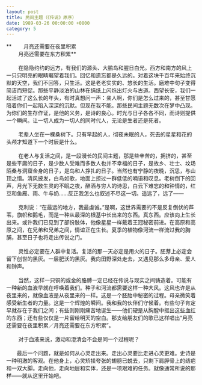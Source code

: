 ```yaml
---
layout: post
title: 民间主题（《传说》原序）
date: 1989-03-26 00:00:00 +0800
category: 5
---
```


**　　 月亮还需要在夜里积累<br>
　　 月亮还需要在东方积累**
<br><br>
　　 在隐隐约约的远方，有我们的源头、大鹏鸟和腥日白光。西方和南方的风上一只只明亮的眼睛瞩望着我们。回忆和遗忘都是久远的。对着这块千百年来始终沉默的天空，我们不回答，只生活。这是老老实实的、悠长的生活。磨难中句子变得简洁而短促。那些平静淡泊的山林在绢纸上闪烁出灯火与古道。西望长安，我们一起活过了这么长的年头，有时真想问一声：亲人啊，你们是怎么过来的，甚至甘愿陪着你们一起陷入深深的沉默。但现在我不能。那些民间主题无数次在梦中凸现。为你们的生存作证，是他的义务，是诗的良心。时光与日子各各不同，而诗则提供一个瞬间。让一切人成为一切人的同时代人，无论是生者还是死者。
<br><br>
　　 老辈人坐在一棵桑树下。只有早起的人，彻夜未眠的人，死去的星星和花的头颅才知道下一个时辰是什么。<br><br>
　　 在老人与复活之间，是一段漫长的民间主题，那是些辛苦的，拥挤的，甚至是些平庸的日子，是少数人受难而多数人也并不幸福的日子，是故乡、壮士、坟场陌桑与洞窟金身的日子，是鸟和人挣扎的日子。当然也有宁静的夜晚，沉思，与山顶之悟。清风披发，白鸟如歌，地面上掠过一群低低的喃语和叹息。老树倒下的回声，月光下无数生灵的不眠之夜，醉酒与穷人的诗思，白云下难忘的和钟情的，红豆和鱼雁、雨、牛与奶……反正我怎么也叙述不尽这一切。遥远了，远了——<br><br>
　　 克利说：“在最远的地方，我最虔诚。”是啊，这世界需要的不是反复倒伏的芦苇，旗帜和鹅毛，而是一种从最深的根基中长出来的东西。真东西。应该向上生长出来。或许我们已见到了部份肢体，他像星星一样戴着王冠秘密前进。在高原和高原之间，在兄弟和兄弟之间，情谊正在生长。夏季的植物像河流一样流过我的胸脯，甚至日子也将走出传说之门。<br><br>
　　 灵性必定要在人群中复活。复活的那一天必定是用火的日子。胚芽上必定会留下创世的黑灰。一层肥沃的黑灰。我向田野深处走去，又遇见那么多母亲、爱人和钟声。
<br><br>
　　 当然，这样一只铜的或金的胳膊一定已经在传说与现实之间铸造着。可能有一种新的血液早就在呼唤着我们。种子和河流都需要这样一种大风。这风也许是从夜里来的，就像血液是从夜里来的一样。这是一个胚胎中秘密的过程。母亲微笑着感受新生者的力量。这是一个辉煌的瞬间。我和我的伙伴们守候着。有些句子肯定早就存在于我们之间；有些则刚刚痛苦地诞生——他们硬是从胸膛中抠出这些血红的东西；还有些仅仅是一片留给明天的空白。那支给朋友们的歌已这样唱出“月亮还需要在夜里积累／月亮还需要在东方积累”。<br><br>
　　 对于血液来说，激动和澄清会不会是同一个过程呢？<br><br>
　　最后一个问题，就是如何从心灵走出来。走出心灵要比走进心灵更难。史诗是一种明澈的客观。在他身上，心灵矫揉夸张的翅膀已蜕去，只剩下肩胛骨上的结疤和一双大脚。走向他，走向地层和实体，还是一项艰难的任务。就像通常所说的那样——就从这里开始吧。
